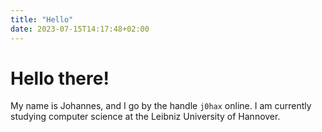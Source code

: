 ```yaml
---
title: "Hello"
date: 2023-07-15T14:17:48+02:00
---
```


# Hello there!

My name is Johannes, and I go by the handle `j0hax` online. I am currently studying computer science at the Leibniz University of Hannover.